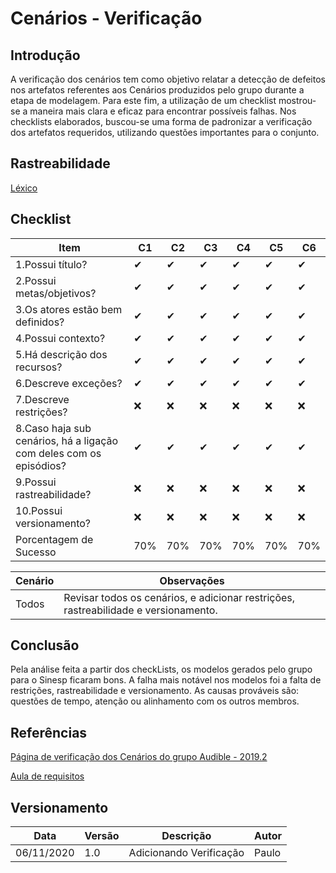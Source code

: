 # Cenários - Verificação


## Introdução
A verificação dos cenários tem como objetivo relatar a detecção de defeitos nos artefatos referentes aos Cenários produzidos pelo grupo durante a etapa de modelagem. Para este fim, a utilização de um  checklist mostrou-se a maneira mais clara e eficaz para encontrar  possíveis falhas. Nos checklists elaborados, buscou-se uma forma de  padronizar a verificação dos artefatos requeridos, utilizando questões  importantes para o conjunto.


## Rastreabilidade

  [Léxico](../../Modeling/scenarios.md)

## Checklist


Item | C1 | C2 | C3 | C4 | C5 | C6
------ | ---- | ---- | ----| ---- | ---- | ----
1.Possui título? | ✔ | ✔ | ✔ | ✔ | ✔ | ✔  
2.Possui metas/objetivos? | ✔ | ✔ | ✔ | ✔ | ✔ | ✔
3.Os atores estão bem definidos? | ✔ | ✔ | ✔ | ✔ | ✔ | ✔
4.Possui contexto? | ✔ | ✔ | ✔ | ✔ | ✔ | ✔
5.Há descrição dos recursos? | ✔ | ✔ | ✔ | ✔ | ✔ | ✔
6.Descreve exceções? | ✔ | ✔ | ✔ | ✔ | ✔ | ✔
7.Descreve restrições? | ❌ | ❌ | ❌ | ❌ | ❌ | ❌
8.Caso haja sub cenários, há a ligação com deles com os episódios? | ✔ | ✔ | ✔ | ✔ | ✔ | ✔
9.Possui rastreabilidade? | ❌ | ❌ | ❌ | ❌ | ❌ | ❌
10.Possui versionamento? | ❌ | ❌ | ❌ | ❌ | ❌ | ❌
Porcentagem de Sucesso | 70% | 70% | 70% | 70% | 70% | 70%


Cenário | Observações
--------- | -----------------
Todos | Revisar todos os cenários, e adicionar restrições, rastreabilidade e versionamento.

## Conclusão
Pela análise feita a partir dos checkLists, os  modelos gerados pelo grupo para o Sinesp ficaram bons. A falha mais notável nos modelos foi a falta de restrições, rastreabilidade e versionamento. As causas prováveis são: questões de tempo, atenção ou alinhamento com os outros membros.

## Referências
[Página de verificação dos Cenários do grupo Audible - 2019.2](https://requisitos-de-software.github.io/2019.2-Audible/verificacao_cenarios/)

[Aula de requisitos ](https://aprender3.unb.br/)

## Versionamento

Data | Versão | Descrição | Autor
------ | ---------- | --------------| --------
06/11/2020 | 1.0 | Adicionando Verificação | Paulo
